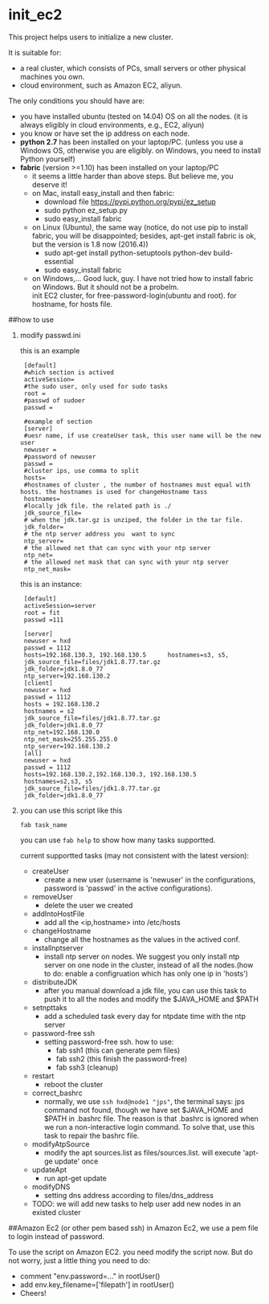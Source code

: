 # init_ec2
This project helps users to initialize a new cluster.

It is suitable for:
 
 * a real cluster, which consists of PCs, small servers or other  physical machines you own.
 * cloud environment, such as Amazon EC2, aliyun. 

The only conditions you should have are:

- you have installed ubuntu (tested on 14.04) OS on all the nodes. (it is always eligibly in cloud environments, e.g., EC2, aliyun)
- you  know or have set the ip address on each node. 
- **python 2.7** has been installed on your laptop/PC. (unless you use a Windows OS, otherwise you are eligibly. on Windows, you need to install Python yourself)
- **fabric** (version >=1.10) has been installed on your laptop/PC
	- it seems a little harder than above steps. But believe me, you deserve it! 
	- on Mac, install easy_install and then fabric:
		- download file https://pypi.python.org/pypi/ez_setup 
		- sudo python ez_setup.py
		- sudo easy_install fabric
	- on Linux (Ubuntu), the same way (notice, do not use pip to install fabric, you will be disappointed; besides, apt-get install fabric is ok, but the version is 1.8 now (2016.4))
		- sudo apt-get install python-setuptools python-dev build-essential
		- sudo easy_install fabric
	- on Windows,... Good luck, guy. I have not tried how to install fabric on Windows. But it should not be a probelm.  
init EC2 cluster, for free-password-login(ubuntu and root). for hostname, for hosts file.  

##how to use
1. modify passwd.ini
 
    this is an example
		
		[default]
		#which section is actived
		activeSession=
		#the sudo user, only used for sudo tasks
		root =
		#passwd of sudoer
		passwd =
		
		#example of section
		[server]
		#uesr name, if use createUser task, this user name will be the new user
		newuser =
		#password of newuser
		passwd =
		#cluster ips, use comma to split
		hosts=
		#hostnames of cluster , the number of hostnames must equal with hosts. the hostnames is used for changeHostname tass
		hostnames=
		#locally jdk file. the related path is ./
		jdk_source_file=
		# when the jdk.tar.gz is unziped, the folder in the tar file.
		jdk_folder=
		# the ntp server address you  want to sync
		ntp_server=
		# the allowed net that can sync with your ntp server
		ntp_net=
		# the allowed net mask that can sync with your ntp server
		ntp_net_mask=
		
	this is an instance:
	
		[default]
		activeSession=server
		root = fit
		passwd =111
		
		[server]
		newuser = hxd
		passwd = 1112
		hosts=192.168.130.3, 192.168.130.5		hostnames=s3, s5, 
		jdk_source_file=files/jdk1.8.77.tar.gz
		jdk_folder=jdk1.8.0_77
		ntp_server=192.168.130.2
		[client]
		newuser = hxd
		passwd = 1112
		hosts = 192.168.130.2
		hostnames = s2
		jdk_source_file=files/jdk1.8.77.tar.gz
		jdk_folder=jdk1.8.0_77
		ntp_net=192.168.130.0
		ntp_net_mask=255.255.255.0
		ntp_server=192.168.130.2
		[all]
		newuser = hxd
		passwd = 1112
		hosts=192.168.130.2,192.168.130.3, 192.168.130.5
		hostnames=s2,s3, s5
		jdk_source_file=files/jdk1.8.77.tar.gz
		jdk_folder=jdk1.8.0_77
2. you can use this script like this 
   
   `fab task_name` 
   
   you can use `fab help` to show how many tasks supportted.
   
   current supportted tasks (may not consistent with the latest version):
   
    * createUser
        - create a new user (username is 'newuser' in the configurations, password is 'passwd' in the active configurations).
    * removeUser
    	- delete the user we created
    * addIntoHostFile
    	- add all the <ip,hostname> into /etc/hosts
    * changeHostname
    	- change all the hostnames as the values in the actived conf.
    * installnptserver
    	- install ntp server on nodes. We suggest you only install ntp server on one node in the cluster, instead of all the nodes.(how to do: enable a configruation which has only one ip in 'hosts')
    * distributeJDK
    	- after you manual download a jdk file, you can use this task to push it to all the nodes and modify the $JAVA_HOME and $PATH 
    * setnpttaks
    	- add a scheduled task every day for ntpdate time with the ntp server
    * password-free ssh
    	- setting password-free ssh. how to use: 
    		- fab ssh1  (this can generate pem files)
    		- fab ssh2  (this finish the password-free)
    		- fab ssh3  (cleanup)
    * restart
    	- reboot the cluster
    * correct_bashrc
    	- normally, we use `ssh hxd@node1 "jps"`, the terminal says: jps command not found, though we have set $JAVA_HOME and $PATH in .bashrc file. The reason is that .bashrc is ignored when we run a non-interactive login command. To solve that, use this task to repair the bashrc file.
    * modifyAtpSource
    	- modify the apt sources.list as files/sources.list. will execute 'apt-ge update' once
    * updateApt
        - run apt-get update
    * modifyDNS
        - setting dns address according to files/dns_address
    * TODO: we will add new tasks to help user add new nodes in an existed cluster    	
 
##Amazon Ec2 (or other pem based ssh)
in Amazon Ec2, we use a pem file to login instead of password.

To use the script on Amazon EC2. you need modify the script now. But do not worry, just a little thing you need to do:

* comment "env.password=..." in rootUser() 
* add env.key_filename=['filepath'] in rootUser()
* Cheers! 

 